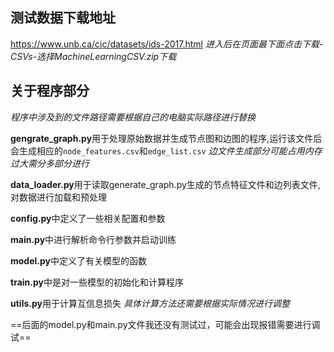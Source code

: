 ## 测试数据下载地址
https://www.unb.ca/cic/datasets/ids-2017.html
*进入后在页面最下面点击下载-CSVs-选择MachineLearningCSV.zip下载*

## 关于程序部分

*程序中涉及到的文件路径需要根据自己的电脑实际路径进行替换*

**gengrate_graph.py**用于处理原始数据并生成节点图和边图的程序,运行该文件后会生成相应的`node_features.csv`和`edge_list.csv`
*边文件生成部分可能占用内存过大需分多部分进行*

**data_loader.py**用于读取generate_graph.py生成的节点特征文件和边列表文件,对数据进行加载和预处理

**config.py**中定义了一些相关配置和参数

**main.py**中进行解析命令行参数并启动训练

**model.py**中定义了有关模型的函数

**train.py**中是对一些模型的初始化和计算程序

**utils.py**用于计算互信息损失
*具体计算方法还需要根据实际情况进行调整*

==后面的model.py和main.py文件我还没有测试过，可能会出现报错需要进行调试==

